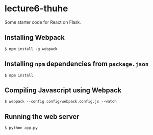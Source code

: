 # lecture6-thuhe

Some starter code for React on Flask.

## Installing Webpack

```$ npm install -g webpack```

## Installing `npm` dependencies from `package.json`

```$ npm install```

## Compiling Javascript using Webpack

```$ webpack --config config/webpack.config.js --watch```

## Running the web server

```$ python app.py```
